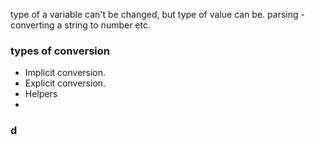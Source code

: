 

type of a variable can't be changed, but type of value can be.
parsing - converting a string to number etc.

### types of conversion
- Implicit conversion.
- Explicit conversion.
- Helpers
-
### d
